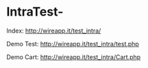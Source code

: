# IntraTest-
Index: http://wireapp.it/test_intra/

Demo Test: http://wireapp.it/test_intra/test.php

Demo Cart: http://wireapp.it/test_intra/Cart.php
